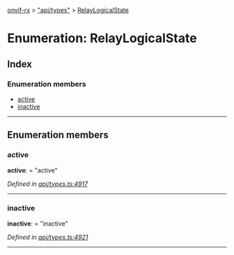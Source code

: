 [onvif-rx](../README.md) > ["api/types"](../modules/_api_types_.md) > [RelayLogicalState](../enums/_api_types_.relaylogicalstate.md)

# Enumeration: RelayLogicalState

## Index

### Enumeration members

* [active](_api_types_.relaylogicalstate.md#active)
* [inactive](_api_types_.relaylogicalstate.md#inactive)

---

## Enumeration members

<a id="active"></a>

###  active

**active**:  = "active"

*Defined in [api/types.ts:4917](https://github.com/patrickmichalina/onvif-rx/blob/034e4d6/src/api/types.ts#L4917)*

___
<a id="inactive"></a>

###  inactive

**inactive**:  = "inactive"

*Defined in [api/types.ts:4921](https://github.com/patrickmichalina/onvif-rx/blob/034e4d6/src/api/types.ts#L4921)*

___

